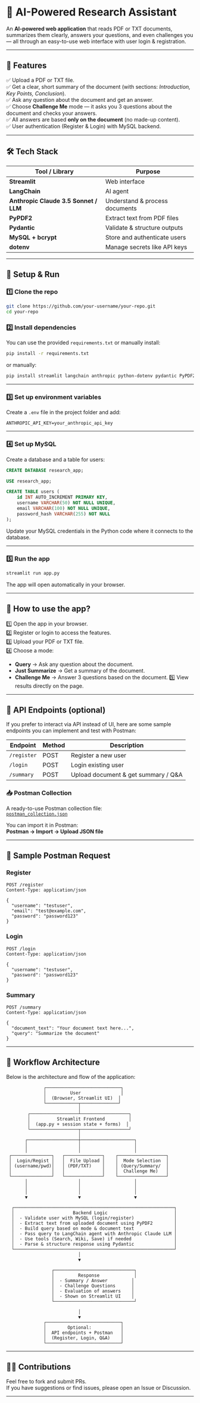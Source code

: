 
# 📄 AI-Powered Research Assistant

An **AI-powered web application** that reads PDF or TXT documents, summarizes them clearly, answers your questions, and even challenges you — all through an easy-to-use web interface with user login & registration.

---

## 🚀 Features

✅ Upload a PDF or TXT file.  
✅ Get a clear, short summary of the document (with sections: *Introduction, Key Points, Conclusion*).  
✅ Ask any question about the document and get an answer.  
✅ Choose **Challenge Me** mode — it asks you 3 questions about the document and checks your answers.  
✅ All answers are based **only on the document** (no made-up content).  
✅ User authentication (Register & Login) with MySQL backend.  

---

## 🛠️ Tech Stack

| Tool / Library            | Purpose                                   |
|----------------------------|-------------------------------------------|
| **Streamlit**             | Web interface                            |
| **LangChain**             | AI agent                    |
| **Anthropic Claude 3.5 Sonnet / LLM** | Understand & process documents |
| **PyPDF2**                | Extract text from PDF files              |
| **Pydantic**              | Validate & structure outputs            |
| **MySQL + bcrypt**        | Store and authenticate users             |
| **dotenv**                | Manage secrets like API keys            |

---

## 📂 Setup & Run

### 1️⃣ Clone the repo

```bash
git clone https://github.com/your-username/your-repo.git
cd your-repo
```

### 2️⃣ Install dependencies

You can use the provided `requirements.txt` or manually install:

```bash
pip install -r requirements.txt
```

or manually:

```bash
pip install streamlit langchain anthropic python-dotenv pydantic PyPDF2 mysql-connector-python bcrypt
```

---

### 3️⃣ Set up environment variables

Create a `.env` file in the project folder and add:

```env
ANTHROPIC_API_KEY=your_anthropic_api_key
```

---

### 4️⃣ Set up MySQL

Create a database and a table for users:

```sql
CREATE DATABASE research_app;

USE research_app;

CREATE TABLE users (
    id INT AUTO_INCREMENT PRIMARY KEY,
    username VARCHAR(50) NOT NULL UNIQUE,
    email VARCHAR(100) NOT NULL UNIQUE,
    password_hash VARCHAR(255) NOT NULL
);
```

Update your MySQL credentials in the Python code where it connects to the database.

---

### 5️⃣ Run the app

```bash
streamlit run app.py
```

The app will open automatically in your browser.

---

## 🌟 How to use the app?

1️⃣ Open the app in your browser.  
2️⃣ Register or login to access the features.  
3️⃣ Upload your PDF or TXT file.  
4️⃣ Choose a mode:
- **Query** → Ask any question about the document.
- **Just Summarize** → Get a summary of the document.
- **Challenge Me** → Answer 3 questions based on the document.
5️⃣ View results directly on the page.

---

## 🔗 API Endpoints (optional)

If you prefer to interact via API instead of UI, here are some sample endpoints you can implement and test with Postman:

| Endpoint         | Method | Description              |
|------------------|--------|--------------------------|
| `/register`      | POST   | Register a new user      |
| `/login`         | POST   | Login existing user      |
| `/summary`       | POST   | Upload document & get summary / Q&A |

### 📥 Postman Collection

A ready-to-use Postman collection file:  
[`postman_collection.json`](postman_collection.json)  

You can import it in Postman:  
**Postman → Import → Upload JSON file**

---

## 📄 Sample Postman Request

### Register
```http
POST /register
Content-Type: application/json

{
  "username": "testuser",
  "email": "test@example.com",
  "password": "password123"
}
```

### Login
```http
POST /login
Content-Type: application/json

{
  "username": "testuser",
  "password": "password123"
}
```

### Summary
```http
POST /summary
Content-Type: application/json

{
  "document_text": "Your document text here...",
  "query": "Summarize the document"
}
```

---

## 🧩 Workflow Architecture

Below is the architecture and flow of the application:

```
              ┌────────────────────────────┐
              │         User               │
              │  (Browser, Streamlit UI)  │
              └────────────┬──────────────┘
                           │
        ┌──────────────────┴──────────────────┐
        │          Streamlit Frontend         │
        │  (app.py + session state + forms)  │
        └──────────────────┬──────────────────┘
                           │
       ┌───────────────────┼────────────────────┐
       │                   │                    │
       │                   │                    │
 ┌───────────────┐   ┌──────────────┐    ┌──────────────────┐
 │  Login/Regist │   │  File Upload │    │  Mode Selection  │
 │ (username/pwd)│   │ (PDF/TXT)    │    │ (Query/Summary/  │
 │               │   │              │    │  Challenge Me)   │
 └───────────────┘   └──────────────┘    └──────────────────┘
       │                   │                    │
       │                   │                    │
       │                   │                    │
       ▼                   ▼                    ▼

  ┌────────────────────────────────────────────────────────────┐
  │                      Backend Logic                         │
  │  - Validate user with MySQL (login/register)               │
  │  - Extract text from uploaded document using PyPDF2        │
  │  - Build query based on mode & document text               │
  │  - Pass query to LangChain agent with Anthropic Claude LLM │
  │  - Use tools (Search, Wiki, Save) if needed                │
  │  - Parse & structure response using Pydantic               │
  └────────────────────────────────────────────────────────────┘
                           │
                           ▼

                 ┌──────────────────────────────┐
                 │         Response             │
                 │  - Summary / Answer         │
                 │  - Challenge Questions      │
                 │  - Evaluation of answers    │
                 │  - Shown on Streamlit UI    │
                 └──────────────────────────────┘

                           │
                           ▼
              ┌────────────────────────────┐
              │        Optional:           │
              │  API endpoints + Postman   │
              │  (Register, Login, Q&A)    │
              └────────────────────────────┘
```

---

## 🙋‍♀️ Contributions

Feel free to fork and submit PRs.  
If you have suggestions or find issues, please open an Issue or Discussion.

---


